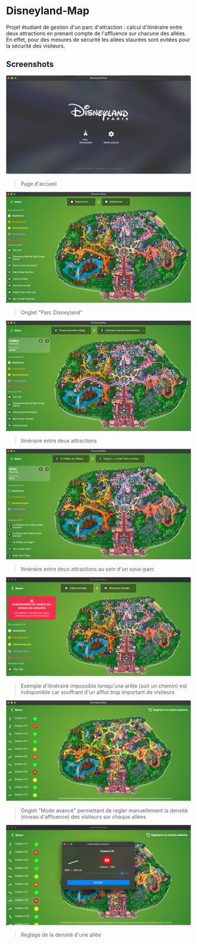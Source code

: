 # Disneyland-Map

Projet étudiant de gestion d'un parc d'attraction : calcul d'itinéraire entre deux attractions en prenant compte de l'affluence sur chacune des allées.
En effet, pour des mesures de sécurité les allées staurées sont evitées pour la sécurité des visiteurs.

## Screenshots

![Screenshot](/Docs/Screenshots/1.png)
> Page d'accueil

![Screenshot](/Docs/Screenshots/2.png)
> Onglet "Parc Disneyland"

![Screenshot](/Docs/Screenshots/3.png)
> Itinéraire entre deux attractions

![Screenshot](/Docs/Screenshots/4.png)
> Itinéraire entre deux attractions au sein d'un sous-parc

![Screenshot](/Docs/Screenshots/5.png)
> Exemple d'itinéraire impossible lorsqu'une arête (soit un chemin) est indisponible car souffrant d'un afflut trop important de visiteurs

![Screenshot](/Docs/Screenshots/6.png)
> Onglet "Mode avancé" permettant de regler manuellement la densité (niveau d'affluence) des visiteurs sur chaque allées

![Screenshot](/Docs/Screenshots/7.png)
> Reglage de la densité d'une allée
